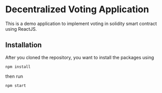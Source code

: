 # Decentralized Voting Application

This is a demo application to implement voting in solidity smart contract using ReactJS.

## Installation

After you cloned the repository, you want to install the packages using

```shell
npm install
```

then run

```shell
npm start
```
